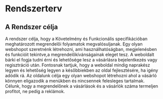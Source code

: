 # Rendszerterv
## A Rendszer célja
A rendszer célja, hogy a Követelmény és Funkcionális specifikációban meghatározott megrendelői folyamatok megvalósuljanak. Egy olyan webshopot szeretnénk létrehozni, ami használhatóságban, megjelenésben és funkcióit tekintve,a megrendelőkívánságainak eleget tesz. A weboldalt bárki el fogja tudni érni és lehetősége lesz a vásárlásra bejelentkezés vagy regisztráció után. Fontosnak tartjuk, hogy a weboldal mindig naprakész legyen és lehetőség legyen a későbbiekben az oldal fejlesztésére, ha igény adódik rá. Az oldalunk célja egy olyan webshopot létrehozni ahol a vásárló könnyen eligazodik a menükben és nincsennek felesleges tartalmak. Célunk, hogy a megrendelőnek a vásárlások és a vásárlók száma termeljen profitot, ne pedig a reklámok.